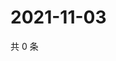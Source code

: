# 2021-11-03

共 0 条

<!-- BEGIN WEIBO -->
<!-- 最后更新时间 Wed Nov 03 2021 00:21:34 GMT+0800 (China Standard Time) -->

<!-- END WEIBO -->
